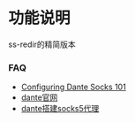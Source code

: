 功能说明
===

ss-redir的精简版本


### FAQ

- [Configuring Dante Socks 101](https://www.pahoehoe.net/tag/sockd-service/)
- [dante官网](https://www.inet.no/dante/)
- [dante搭建socks5代理](https://lixingcong.github.io/2018/05/25/dante-socks5/)